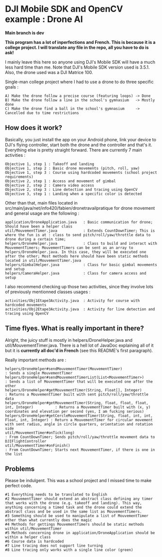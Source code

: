 # DJI Mobile SDK and OpenCV example : Drone AI #

**Main branch is dev**

**This program has a lot of inperfections and French. This is because it is a college project. I will translate any file in the repo, all you have to do is ask!**

I mainly leave this here so anyone using DJI's Mobile SDK will have a much less hard time than me. Note that DJI's Mobile SDK version used is 3.5.1. Also, the drone used was a DJI Matrice 100.

Single-man college project where I had to use a drone to do three specific goals : 

    A) Make the drone follow a precise course (featuring loops) -> Done
    B) Make the drone follow a line in the school's gymnasium   -> Mostly done
    C) Make the drone find a ball in the school's gymnasium     -> Cancelled due to time restrictions

## How does it work? ##

Basically, you just install the app on your Android phone, link your device to DJI's flying controller, start both the drone and the controller and that's it. Everything else is pretty straight forward. There are currently 7 main activities : 

    Objective 1, step 1 : Takeoff and landing
    Objective 1, step 2 : Basic drone movements (pitch, roll, yaw)
    Objective 1, step 3 : Course using hardcoded movements (school project requirements)
    Objective 2, step 1 : Access and movement of gimbal
    Objective 2, step 2 : Camera video access
    Objective 2, step 3 : Line detection and tracing using OpenCV
    Objective 3, step 1 : Landing when a specific color is detected
    
Other than that, main files located in src/main/java/net/info420/fabien/dronetravailpratique for drone movement and general usage are the following : 

    application/DroneApplication.java   : Basic communication for drone; Should have been a helper class
    util/MouvementTimer.java            : Extends CountDownTimer; This is where the fun is at : class to send pitch/roll/yaw/throttle data to drone during a certain time;
    helpers/DroneHelper.java            : Class to build and interact with MouvementTimers; MouvementTimers can be sent as an array to helpers/DroneHelper.java. In this case, they will be executed one after the other; Most methods here should have been static methods located in util/MouvementTimer.java
    helpers/GimbalHelper.java           : Class for basic gimbal movements and setup
    helpers/CameraHelper.java           : Class for camera access and setup

I also recommend checking up those two activities, since they involve lots of previously mentionned classes usages :  

    activities/Obj1Etape3Activity.java  : Activity for course with hardcoded movements
    activities/Obj2Etape3Activity.java  : Activity for line detection and tracing using OpenCV

## Time flyes. What is really important in there? ##

Alright, the juicy stuff is mostly in helpers/DroneHelper.java and util/MouvementTimer.java. There is a hell lot of JavaDoc explaining all of it but it is **currently all doc'd in French** (see this README's first paragraph).

Really important methods are : 

    helpers/DroneHelper#sendMouvementTimer(MouvementTimer)                                    : Sends a single MouvementTimer
    helpers/DroneHelper#sendMouvementTimerList(List<MouvementTimer>)                          : Sends a list of MouvementTimer that will be executed one after the other
    helpers/DroneHelper#getMouvementTimer(String, Float[], Integer)                           : Returns a MouvementTimer built with sent pitch/roll/yaw/throttle data
    helpers/DroneHelper#getMouvementTimer(String, float, float, float, int, Integer)          : Returns a MouvementTimer built with (x, y) coordinates and elevation per second (yes, I am fucking serious)
    helpers/DroneHelper#getCercleMouvementTimer(String, float, int, int, Float, int, Integer) : Return a MouvementTimer for circular movement with sent radius, angle in circle quarters, orientation and rotation side
    util/MouvementTimer#onTick(long)                                                          : From CountDownTimer; Sends pitch/roll/yaw/throttle movement data to DJIFlightController
    util/MouvementTimer#onFinish()                                                            : From CountDownTimer; Starts next MouvementTimer, if there is one in the list
    
## Problems ##

Please be indulgent. This was a school project and I missed time to make perfect code.

    #1 Everything needs to be translated to English
    #2 MouvementTimer should extend an abstract class defining any timer that works with the drone (e.g. takeoff and landing). This way, anything concerning a timed task and the drone could extend the abstract class and be used in the same list as MouvementTimers.
    #3 Something should be used to manipulate a list of MouvementTimer other than what currently does the magic
    #4 Methods for gettings MouvementTimers should be static methods within util/MouvementTimer
    #5 Methods concerning drone in application/DroneApplication should be within a helper class
    #6 Course data is hardcoded
    #7 Line tracing does not support line turning
    #8 Line tracing only works with a single line color (green)
